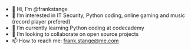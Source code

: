 - 👋 Hi, I’m @frankstange
- 👀 I’m interested in IT Security, Python coding, online gaming and music (record player prefered)
- 🌱 I’m currently learning Python coding at codecademy
- 💞️ I’m looking to collaborate on open source projects
- 📫 How to reach me: frank.stange@me.com

<!---
frankstange/frankstange is a ✨ special ✨ repository because its `README.md` (this file) appears on your GitHub profile.
You can click the Preview link to take a look at your changes.
--->
